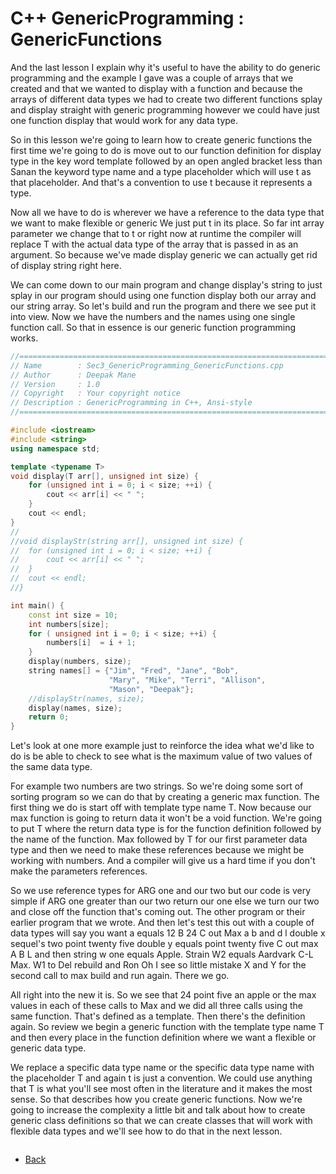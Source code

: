 # C++ GenericProgramming : GenericFunctions 


And the last lesson I explain why it's useful to have the ability to do generic programming and the example I gave was a couple of arrays that we created and that we wanted to display with a function and because the arrays of different data types we had to create two different functions splay and display straight with generic programming however we could have just one function display that would work for any data type. 

So in this lesson we're going to learn how to create generic functions the first time we're going to do is move out to our function definition for display type in the key word template followed by an open angled bracket less than Sanan the keyword type name and a type placeholder which will use t as that placeholder. And that's a convention to use t because it represents a type.

Now all we have to do is wherever we have a reference to the data type that we want to make flexible or generic We just put t in its place. So far int array parameter we change that to t or right now at runtime the compiler will replace T with the actual data type of the array that is passed in as an argument. So because we've made display generic we can actually get rid of display string right here. 

We can come down to our main program and change display's string to just splay in our program should using one function display both our array and our string array. So let's build and run the program and there we see put it into view. Now we have the numbers and the names using one single function call. So that in essence is our generic function programming works. 

```cpp
//============================================================================
// Name        : Sec3_GenericProgramming_GenericFunctions.cpp
// Author      : Deepak Mane
// Version     : 1.0
// Copyright   : Your copyright notice
// Description : GenericProgramming in C++, Ansi-style
//============================================================================

#include <iostream>
#include <string>
using namespace std;

template <typename T>
void display(T arr[], unsigned int size) {
	for (unsigned int i = 0; i < size; ++i) {
		cout << arr[i] << " ";
	}
	cout << endl;
}
//
//void displayStr(string arr[], unsigned int size) {
//	for (unsigned int i = 0; i < size; ++i) {
//		cout << arr[i] << " ";
//	}
//	cout << endl;
//}

int main() {
	const int size = 10;
	int numbers[size];
	for ( unsigned int i = 0; i < size; ++i) {
		numbers[i]  = i + 1;
	}
	display(numbers, size);
	string names[] = {"Jim", "Fred", "Jane", "Bob",
					  "Mary", "Mike", "Terri", "Allison",
					  "Mason", "Deepak"};
	//displayStr(names, size);
	display(names, size);
	return 0;
}
```

Let's look at one more example just to reinforce the idea what we'd like to do is be able to check to see what is the maximum value of two values of the same data type.

For example two numbers are two strings. So we're doing some sort of sorting program so we can do that by creating a generic max function. The first thing we do is start off with template type name T. Now because our max function is going to return data it won't be a void function. We're going to put T where the return data type is for the function definition followed by the name of the function. Max followed by T for our first parameter data type and then we need to make these references because we might be working with numbers. And a compiler will give us a hard time if you don't make the parameters references.

So we use reference types for ARG one and our two but our code is very simple if ARG one greater than our two return our one else we turn our two and close off the function that's coming out. The other program or their earlier program that we wrote. And then let's test this out with a couple of data types will say you want a equals 12 B 24 C out Max a b and d l double x sequel's two point twenty five double y equals point twenty five C out max A B L and then string w one equals Apple. Strain W2 equals Aardvark C-L Max. W1 to Del rebuild and Ron Oh I see so little mistake X and Y for the second call to max build and run again. There we go.

All right into the new it is. So we see that 24 point five an apple or the max values in each of these calls to Max and we did all three calls using the same function. That's defined as a template. Then there's the definition again. So review we begin a generic function with the template type name T and then every place in the function definition where we want a flexible or generic data type.

We replace a specific data type name or the specific data type name with the placeholder T and again t is just a convention. We could use anything that T is what you'll see most often in the literature and it makes the most sense. So that describes how you create generic functions. Now we're going to increase the complexity a little bit and talk about how to create generic class definitions so that we can create classes that will work with flexible data types and we'll see how to do that in the next lesson.

```cpp

```

- [Back](./README.MD)
